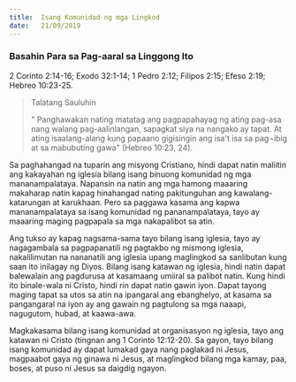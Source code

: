 ```yaml
---
title:  Isang Komunidad ng mga Lingkod
date:   21/09/2019
---
```


### Basahin Para sa Pag-aaral sa Linggong Ito
2 Corinto 2:14-16; Exodo 32:1-14; 1 Pedro 2:12; Filipos 2:15; Efeso 2:19; Hebreo 10:23-25.

> <p>Talatang Sauluhin</p>
> " Panghawakan nating matatag ang pagpapahayag ng ating pag-asa nang walang pag-aalinlangan, sapagkat siya na nangako ay tapat. At ating isaalang-alang kung papaano gigisingin ang isa't isa sa pag¬ibig at sa mabubuting gawa" (Hebreo 10:23, 24).

Sa paghahangad na tuparin ang misyong Cristiano, hindi dapat natin maliitin ang kakayahan ng iglesia bilang isang binuong komunidad ng mga mananampalataya. Napansin na natin ang mga hamong maaaring makaharap natin kapag hinahangad nating pakitunguhan ang kawalang-katarungan at karukhaan. Pero sa paggawa kasama ang kapwa mananampalataya sa isang komunidad ng pananampalataya, tayo ay maaaring maging pagpapala sa mga nakapalibot sa atin.

Ang tukso ay kapag nagsama-sama tayo bilang isang iglesia, tayo ay nagagambala sa pagpapanatili ng pagtakbo ng mismong iglesia, nakalilimutan na nananatili ang iglesia upang maglingkod sa sanlibutan kung saan ito inilagay ng Diyos. Bilang isang katawan ng iglesia, hindi natin dapat balewalain ang pagdurusa at kasamaang umiiral sa palibot natin. Kung hindi ito binale-wala ni Cristo, hindi rin dapat natin gawin iyon. Dapat tayong maging tapat sa utos sa atin na ipangaral ang ebanghelyo, at kasama sa pangangaral na iyon ay ang gawain ng pagtulong sa mga naaapi, nagugutom, hubad, at kaawa-awa.

Magkakasama bilang isang komunidad at organisasyon ng iglesia, tayo ang katawan ni Cristo (tingnan ang 1 Corinto 12:12-20). Sa gayon, tayo bilang isang komunidad ay dapat lumakad gaya nang paglakad ni Jesus, magpaabot gaya ng ginawa ni Jesus, at maglingkod bilang mga kamay, paa, boses, at puso ni Jesus sa daigdig ngayon.